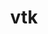 ---
title: "vtk"
layout: cache
categories: [package, develop]
meta: {"versions": ["8.2.1a", "9.3.1"], "compilers": ["gcc@=11.1.0", "gcc@=11.4.0", "msvc@=19.39.33523"], "oss": ["ubuntu20.04", "ubuntu22.04", "windows10.0.20348"], "platforms": ["linux", "windows"], "targets": ["x86_64", "x86_64_v3"], "stacks": ["data-vis-sdk", "e4s", "root", "windows-vis"], "num_specs": 55, "num_specs_by_stack": {"root": 55, "data-vis-sdk": 22, "e4s": 28, "windows-vis": 5}}
spec_details: [{"hash": "wk4n4nkled56advcn437ekxz3r6xfoqs", "compiler": "gcc@=11.1.0", "versions": ["8.2.1a"], "os": "ubuntu20.04", "platform": "linux", "target": "x86_64_v3", "variants": ["build_system=cmake", "build_type=Release", "~examples", "~ffmpeg", "generator=make", "~ipo", "+mpi", "+opengl2", "patches=34960ef,36b22cd,3b47ee0,541dc51,760fd6d,9535683,b0c3cea,b790d00", "+python", "~qt", "~xdmf"], "stacks": ["root", "data-vis-sdk"], "size": "-", "tarball": "https://binaries.spack.io/develop/build_cache/linux-ubuntu20.04-x86_64_v3/gcc-11.1.0/vtk-8.2.1a/linux-ubuntu20.04-x86_64_v3-gcc-11.1.0-vtk-8.2.1a-wk4n4nkled56advcn437ekxz3r6xfoqs.spack"}, {"hash": "ihfcb6dvo774jwztqi5q5t6rdps6iejn", "compiler": "gcc@=11.1.0", "versions": ["8.2.1a"], "os": "ubuntu20.04", "platform": "linux", "target": "x86_64_v3", "variants": ["build_system=cmake", "build_type=Release", "~examples", "~ffmpeg", "generator=make", "~ipo", "+mpi", "+opengl2", "patches=34960ef,36b22cd,3b47ee0,541dc51,760fd6d,9535683,a4c63c6,b0c3cea,b790d00", "+python", "~qt", "~xdmf"], "stacks": ["root", "data-vis-sdk"], "size": "-", "tarball": "https://binaries.spack.io/develop/build_cache/linux-ubuntu20.04-x86_64_v3/gcc-11.1.0/vtk-8.2.1a/linux-ubuntu20.04-x86_64_v3-gcc-11.1.0-vtk-8.2.1a-ihfcb6dvo774jwztqi5q5t6rdps6iejn.spack"}, {"hash": "a3i5whsksfgg5u25ovdn7s7rrxwvuwpz", "compiler": "gcc@=11.1.0", "versions": ["8.2.1a"], "os": "ubuntu20.04", "platform": "linux", "target": "x86_64_v3", "variants": ["build_system=cmake", "build_type=Release", "~examples", "~ffmpeg", "generator=make", "~ipo", "+mpi", "+opengl2", "patches=34960ef,36b22cd,3b47ee0,541dc51,760fd6d,9535683,b0c3cea,b790d00", "+python", "~qt", "~xdmf"], "stacks": ["root", "data-vis-sdk"], "size": "-", "tarball": "https://binaries.spack.io/develop/build_cache/linux-ubuntu20.04-x86_64_v3/gcc-11.1.0/vtk-8.2.1a/linux-ubuntu20.04-x86_64_v3-gcc-11.1.0-vtk-8.2.1a-a3i5whsksfgg5u25ovdn7s7rrxwvuwpz.spack"}, {"hash": "od3vkyflk7ppzqjwv7uxkvw7hjumfp6l", "compiler": "gcc@=11.1.0", "versions": ["8.2.1a"], "os": "ubuntu20.04", "platform": "linux", "target": "x86_64_v3", "variants": ["build_system=cmake", "build_type=Release", "~examples", "~ffmpeg", "generator=make", "~ipo", "+mpi", "+opengl2", "patches=34960ef,36b22cd,3b47ee0,541dc51,760fd6d,9535683,b0c3cea,b790d00", "+python", "~qt", "~xdmf"], "stacks": ["root", "data-vis-sdk"], "size": "-", "tarball": "https://binaries.spack.io/develop/build_cache/linux-ubuntu20.04-x86_64_v3/gcc-11.1.0/vtk-8.2.1a/linux-ubuntu20.04-x86_64_v3-gcc-11.1.0-vtk-8.2.1a-od3vkyflk7ppzqjwv7uxkvw7hjumfp6l.spack"}, {"hash": "2ovavn7ksvo5t3zhqbzna23lbg3ghmid", "compiler": "gcc@=11.1.0", "versions": ["8.2.1a"], "os": "ubuntu20.04", "platform": "linux", "target": "x86_64_v3", "variants": ["build_system=cmake", "build_type=Release", "~examples", "~ffmpeg", "generator=make", "~ipo", "+mpi", "+opengl2", "patches=34960ef,36b22cd,3b47ee0,541dc51,760fd6d,9535683,b0c3cea,b790d00", "+python", "~qt", "~xdmf"], "stacks": ["root", "data-vis-sdk"], "size": "-", "tarball": "https://binaries.spack.io/develop/build_cache/linux-ubuntu20.04-x86_64_v3/gcc-11.1.0/vtk-8.2.1a/linux-ubuntu20.04-x86_64_v3-gcc-11.1.0-vtk-8.2.1a-2ovavn7ksvo5t3zhqbzna23lbg3ghmid.spack"}, {"hash": "hj7kxolihnoaf3y2xy3y6bnyycj6rx3x", "compiler": "gcc@=11.1.0", "versions": ["8.2.1a"], "os": "ubuntu20.04", "platform": "linux", "target": "x86_64_v3", "variants": ["build_system=cmake", "build_type=Release", "~examples", "~ffmpeg", "generator=make", "~ipo", "+mpi", "+opengl2", "patches=34960ef,36b22cd,3b47ee0,541dc51,760fd6d,9535683,b0c3cea,b790d00", "+python", "~qt", "~xdmf"], "stacks": ["root", "data-vis-sdk"], "size": "-", "tarball": "https://binaries.spack.io/develop/build_cache/linux-ubuntu20.04-x86_64_v3/gcc-11.1.0/vtk-8.2.1a/linux-ubuntu20.04-x86_64_v3-gcc-11.1.0-vtk-8.2.1a-hj7kxolihnoaf3y2xy3y6bnyycj6rx3x.spack"}, {"hash": "ygubb5wbuojsu3y53ge47axghdihnxpw", "compiler": "gcc@=11.1.0", "versions": ["8.2.1a"], "os": "ubuntu20.04", "platform": "linux", "target": "x86_64_v3", "variants": ["build_system=cmake", "build_type=Release", "~examples", "~ffmpeg", "generator=make", "~ipo", "+mpi", "+opengl2", "patches=34960ef,36b22cd,3b47ee0,541dc51,760fd6d,9535683,a4c63c6,b0c3cea,b790d00", "+python", "~qt", "~xdmf"], "stacks": ["root", "data-vis-sdk"], "size": "-", "tarball": "https://binaries.spack.io/develop/build_cache/linux-ubuntu20.04-x86_64_v3/gcc-11.1.0/vtk-8.2.1a/linux-ubuntu20.04-x86_64_v3-gcc-11.1.0-vtk-8.2.1a-ygubb5wbuojsu3y53ge47axghdihnxpw.spack"}, {"hash": "2wkxxe2s7r6hdobdiex36zajwu5hdgnf", "compiler": "gcc@=11.1.0", "versions": ["8.2.1a"], "os": "ubuntu20.04", "platform": "linux", "target": "x86_64_v3", "variants": ["build_system=cmake", "build_type=Release", "~examples", "~ffmpeg", "generator=make", "~ipo", "+mpi", "+opengl2", "patches=34960ef,36b22cd,3b47ee0,541dc51,760fd6d,9535683,a4c63c6,b0c3cea,b790d00", "+python", "~qt", "~xdmf"], "stacks": ["root", "data-vis-sdk"], "size": "-", "tarball": "https://binaries.spack.io/develop/build_cache/linux-ubuntu20.04-x86_64_v3/gcc-11.1.0/vtk-8.2.1a/linux-ubuntu20.04-x86_64_v3-gcc-11.1.0-vtk-8.2.1a-2wkxxe2s7r6hdobdiex36zajwu5hdgnf.spack"}, {"hash": "5ofqfxhhgezbpelk5rnajbnbn3xaxfv5", "compiler": "gcc@=11.1.0", "versions": ["8.2.1a"], "os": "ubuntu20.04", "platform": "linux", "target": "x86_64_v3", "variants": ["build_system=cmake", "build_type=Release", "~examples", "~ffmpeg", "generator=make", "~ipo", "+mpi", "+opengl2", "patches=34960ef,36b22cd,3b47ee0,541dc51,760fd6d,9535683,a4c63c6,b0c3cea,b790d00", "+python", "~qt", "~xdmf"], "stacks": ["root", "data-vis-sdk"], "size": "-", "tarball": "https://binaries.spack.io/develop/build_cache/linux-ubuntu20.04-x86_64_v3/gcc-11.1.0/vtk-8.2.1a/linux-ubuntu20.04-x86_64_v3-gcc-11.1.0-vtk-8.2.1a-5ofqfxhhgezbpelk5rnajbnbn3xaxfv5.spack"}, {"hash": "3zrgimubh3kij5sqht2dz3pcayck4owi", "compiler": "gcc@=11.1.0", "versions": ["8.2.1a"], "os": "ubuntu20.04", "platform": "linux", "target": "x86_64_v3", "variants": ["build_system=cmake", "build_type=Release", "~examples", "~ffmpeg", "generator=make", "~ipo", "+mpi", "+opengl2", "patches=34960ef,36b22cd,3b47ee0,541dc51,760fd6d,9535683,b0c3cea,b790d00", "+python", "~qt", "~xdmf"], "stacks": ["root", "data-vis-sdk"], "size": "-", "tarball": "https://binaries.spack.io/develop/build_cache/linux-ubuntu20.04-x86_64_v3/gcc-11.1.0/vtk-8.2.1a/linux-ubuntu20.04-x86_64_v3-gcc-11.1.0-vtk-8.2.1a-3zrgimubh3kij5sqht2dz3pcayck4owi.spack"}, {"hash": "fsmgucdhlcikt46k2oorlvumqz6uddok", "compiler": "gcc@=11.1.0", "versions": ["8.2.1a"], "os": "ubuntu20.04", "platform": "linux", "target": "x86_64_v3", "variants": ["build_system=cmake", "build_type=Release", "~examples", "~ffmpeg", "generator=make", "~ipo", "+mpi", "+opengl2", "patches=34960ef,36b22cd,3b47ee0,541dc51,760fd6d,9535683,b0c3cea,b790d00", "+python", "~qt", "~xdmf"], "stacks": ["root", "data-vis-sdk"], "size": "-", "tarball": "https://binaries.spack.io/develop/build_cache/linux-ubuntu20.04-x86_64_v3/gcc-11.1.0/vtk-8.2.1a/linux-ubuntu20.04-x86_64_v3-gcc-11.1.0-vtk-8.2.1a-fsmgucdhlcikt46k2oorlvumqz6uddok.spack"}, {"hash": "vfotfqkluomw5pk2kcuuk67igyqwnpqs", "compiler": "gcc@=11.1.0", "versions": ["8.2.1a"], "os": "ubuntu20.04", "platform": "linux", "target": "x86_64_v3", "variants": ["build_system=cmake", "build_type=Release", "~examples", "~ffmpeg", "generator=make", "~ipo", "+mpi", "+opengl2", "patches=34960ef,36b22cd,3b47ee0,541dc51,760fd6d,9535683,a4c63c6,b0c3cea,b790d00", "+python", "~qt", "~xdmf"], "stacks": ["root", "data-vis-sdk"], "size": "-", "tarball": "https://binaries.spack.io/develop/build_cache/linux-ubuntu20.04-x86_64_v3/gcc-11.1.0/vtk-8.2.1a/linux-ubuntu20.04-x86_64_v3-gcc-11.1.0-vtk-8.2.1a-vfotfqkluomw5pk2kcuuk67igyqwnpqs.spack"}, {"hash": "bjz3tmtg4y5xgdpykr73wegvzlh4oe3p", "compiler": "gcc@=11.1.0", "versions": ["8.2.1a"], "os": "ubuntu20.04", "platform": "linux", "target": "x86_64_v3", "variants": ["build_system=cmake", "build_type=Release", "~examples", "~ffmpeg", "generator=make", "~ipo", "+mpi", "+opengl2", "patches=34960ef,36b22cd,3b47ee0,541dc51,760fd6d,9535683,a4c63c6,b0c3cea,b790d00", "+python", "~qt", "~xdmf"], "stacks": ["root", "data-vis-sdk"], "size": "-", "tarball": "https://binaries.spack.io/develop/build_cache/linux-ubuntu20.04-x86_64_v3/gcc-11.1.0/vtk-8.2.1a/linux-ubuntu20.04-x86_64_v3-gcc-11.1.0-vtk-8.2.1a-bjz3tmtg4y5xgdpykr73wegvzlh4oe3p.spack"}, {"hash": "624nyhbzndsuimsqczp62rvhjhi34pyz", "compiler": "gcc@=11.1.0", "versions": ["8.2.1a"], "os": "ubuntu20.04", "platform": "linux", "target": "x86_64_v3", "variants": ["build_system=cmake", "build_type=Release", "~examples", "~ffmpeg", "generator=make", "~ipo", "+mpi", "+opengl2", "patches=34960ef,36b22cd,3b47ee0,541dc51,760fd6d,9535683,a4c63c6,b0c3cea,b790d00", "+python", "~qt", "~xdmf"], "stacks": ["root", "data-vis-sdk"], "size": "-", "tarball": "https://binaries.spack.io/develop/build_cache/linux-ubuntu20.04-x86_64_v3/gcc-11.1.0/vtk-8.2.1a/linux-ubuntu20.04-x86_64_v3-gcc-11.1.0-vtk-8.2.1a-624nyhbzndsuimsqczp62rvhjhi34pyz.spack"}, {"hash": "sfggw6huki3ysoyphjwbszwottsdcw2p", "compiler": "gcc@=11.1.0", "versions": ["8.2.1a"], "os": "ubuntu20.04", "platform": "linux", "target": "x86_64_v3", "variants": ["build_system=cmake", "build_type=Release", "~examples", "~ffmpeg", "generator=make", "~ipo", "+mpi", "+opengl2", "patches=34960ef,36b22cd,3b47ee0,541dc51,760fd6d,9535683,b0c3cea,b790d00", "+python", "~qt", "~xdmf"], "stacks": ["root", "data-vis-sdk"], "size": "-", "tarball": "https://binaries.spack.io/develop/build_cache/linux-ubuntu20.04-x86_64_v3/gcc-11.1.0/vtk-8.2.1a/linux-ubuntu20.04-x86_64_v3-gcc-11.1.0-vtk-8.2.1a-sfggw6huki3ysoyphjwbszwottsdcw2p.spack"}, {"hash": "7ggkstuu7mxbaoibksuldwyrmgusx2mb", "compiler": "gcc@=11.1.0", "versions": ["8.2.1a"], "os": "ubuntu20.04", "platform": "linux", "target": "x86_64_v3", "variants": ["build_system=cmake", "build_type=Release", "~examples", "~ffmpeg", "generator=make", "~ipo", "+mpi", "+opengl2", "patches=34960ef,36b22cd,3b47ee0,541dc51,760fd6d,9535683,a4c63c6,b0c3cea,b790d00", "+python", "~qt", "~xdmf"], "stacks": ["root", "data-vis-sdk"], "size": "-", "tarball": "https://binaries.spack.io/develop/build_cache/linux-ubuntu20.04-x86_64_v3/gcc-11.1.0/vtk-8.2.1a/linux-ubuntu20.04-x86_64_v3-gcc-11.1.0-vtk-8.2.1a-7ggkstuu7mxbaoibksuldwyrmgusx2mb.spack"}, {"hash": "yt4yxqqu6uik2uelp6jqh37zht7kikey", "compiler": "gcc@=11.1.0", "versions": ["8.2.1a"], "os": "ubuntu20.04", "platform": "linux", "target": "x86_64_v3", "variants": ["build_system=cmake", "build_type=Release", "~examples", "~ffmpeg", "generator=make", "~ipo", "+mpi", "+opengl2", "patches=34960ef,36b22cd,3b47ee0,541dc51,760fd6d,9535683,a4c63c6,b0c3cea,b790d00", "+python", "~qt", "~xdmf"], "stacks": ["root", "data-vis-sdk"], "size": "-", "tarball": "https://binaries.spack.io/develop/build_cache/linux-ubuntu20.04-x86_64_v3/gcc-11.1.0/vtk-8.2.1a/linux-ubuntu20.04-x86_64_v3-gcc-11.1.0-vtk-8.2.1a-yt4yxqqu6uik2uelp6jqh37zht7kikey.spack"}, {"hash": "2zxckr3oznlnhbnrszmo4cwf24atrv4s", "compiler": "gcc@=11.1.0", "versions": ["8.2.1a"], "os": "ubuntu20.04", "platform": "linux", "target": "x86_64_v3", "variants": ["build_system=cmake", "build_type=Release", "~examples", "~ffmpeg", "generator=make", "~ipo", "+mpi", "+opengl2", "patches=34960ef,36b22cd,3b47ee0,541dc51,760fd6d,9535683,b0c3cea,b790d00", "+python", "~qt", "~xdmf"], "stacks": ["root", "data-vis-sdk"], "size": "-", "tarball": "https://binaries.spack.io/develop/build_cache/linux-ubuntu20.04-x86_64_v3/gcc-11.1.0/vtk-8.2.1a/linux-ubuntu20.04-x86_64_v3-gcc-11.1.0-vtk-8.2.1a-2zxckr3oznlnhbnrszmo4cwf24atrv4s.spack"}, {"hash": "l7yynjcs5rhel5vdkjmtkextwww5bznd", "compiler": "gcc@=11.1.0", "versions": ["8.2.1a"], "os": "ubuntu20.04", "platform": "linux", "target": "x86_64_v3", "variants": ["build_system=cmake", "build_type=Release", "~examples", "~ffmpeg", "generator=make", "~ipo", "+mpi", "+opengl2", "patches=34960ef,36b22cd,3b47ee0,541dc51,760fd6d,9535683,b0c3cea,b790d00", "+python", "~qt", "~xdmf"], "stacks": ["root", "data-vis-sdk"], "size": "-", "tarball": "https://binaries.spack.io/develop/build_cache/linux-ubuntu20.04-x86_64_v3/gcc-11.1.0/vtk-8.2.1a/linux-ubuntu20.04-x86_64_v3-gcc-11.1.0-vtk-8.2.1a-l7yynjcs5rhel5vdkjmtkextwww5bznd.spack"}, {"hash": "674pxoazrm4tw4r4stby2uoiph7ujdtp", "compiler": "gcc@=11.1.0", "versions": ["8.2.1a"], "os": "ubuntu20.04", "platform": "linux", "target": "x86_64_v3", "variants": ["build_system=cmake", "build_type=Release", "~examples", "~ffmpeg", "generator=make", "~ipo", "+mpi", "+opengl2", "patches=34960ef,36b22cd,3b47ee0,541dc51,760fd6d,9535683,b0c3cea,b790d00", "+python", "~qt", "~xdmf"], "stacks": ["root", "data-vis-sdk"], "size": "-", "tarball": "https://binaries.spack.io/develop/build_cache/linux-ubuntu20.04-x86_64_v3/gcc-11.1.0/vtk-8.2.1a/linux-ubuntu20.04-x86_64_v3-gcc-11.1.0-vtk-8.2.1a-674pxoazrm4tw4r4stby2uoiph7ujdtp.spack"}, {"hash": "3dxdlozc6yyfsyhoevqzj4npjmpwhcex", "compiler": "gcc@=11.1.0", "versions": ["8.2.1a"], "os": "ubuntu20.04", "platform": "linux", "target": "x86_64_v3", "variants": ["build_system=cmake", "build_type=Release", "~examples", "~ffmpeg", "generator=make", "~ipo", "+mpi", "+opengl2", "patches=34960ef,36b22cd,3b47ee0,541dc51,760fd6d,9535683,a4c63c6,b0c3cea,b790d00", "+python", "~qt", "~xdmf"], "stacks": ["root", "data-vis-sdk"], "size": "-", "tarball": "https://binaries.spack.io/develop/build_cache/linux-ubuntu20.04-x86_64_v3/gcc-11.1.0/vtk-8.2.1a/linux-ubuntu20.04-x86_64_v3-gcc-11.1.0-vtk-8.2.1a-3dxdlozc6yyfsyhoevqzj4npjmpwhcex.spack"}, {"hash": "gs7a2dxe5am6ik4qjj2eh7luccbb77kk", "compiler": "gcc@=11.1.0", "versions": ["8.2.1a"], "os": "ubuntu20.04", "platform": "linux", "target": "x86_64_v3", "variants": ["build_system=cmake", "build_type=Release", "~examples", "~ffmpeg", "generator=make", "~ipo", "+mpi", "+opengl2", "patches=34960ef,36b22cd,3b47ee0,541dc51,760fd6d,9535683,a4c63c6,b0c3cea,b790d00", "+python", "~qt", "~xdmf"], "stacks": ["root", "data-vis-sdk"], "size": "-", "tarball": "https://binaries.spack.io/develop/build_cache/linux-ubuntu20.04-x86_64_v3/gcc-11.1.0/vtk-8.2.1a/linux-ubuntu20.04-x86_64_v3-gcc-11.1.0-vtk-8.2.1a-gs7a2dxe5am6ik4qjj2eh7luccbb77kk.spack"}, {"hash": "kkovc7b6qzbfyekpcqx4yabygkdqvp7d", "compiler": "gcc@=11.4.0", "versions": ["8.2.1a"], "os": "ubuntu22.04", "platform": "linux", "target": "x86_64_v3", "variants": ["build_system=cmake", "build_type=Release", "~examples", "~ffmpeg", "generator=make", "~ipo", "+mpi", "+opengl2", "patches=34960ef,36b22cd,3b47ee0,541dc51,760fd6d,9535683,b0c3cea,b790d00", "+python", "~qt", "~xdmf"], "stacks": ["root", "e4s"], "size": "-", "tarball": "https://binaries.spack.io/develop/build_cache/linux-ubuntu22.04-x86_64_v3/gcc-11.4.0/vtk-8.2.1a/linux-ubuntu22.04-x86_64_v3-gcc-11.4.0-vtk-8.2.1a-kkovc7b6qzbfyekpcqx4yabygkdqvp7d.spack"}, {"hash": "lpuzh2exb6fiyw2hgvkhgv2ggt7c7mtz", "compiler": "gcc@=11.4.0", "versions": ["8.2.1a"], "os": "ubuntu22.04", "platform": "linux", "target": "x86_64_v3", "variants": ["build_system=cmake", "build_type=Release", "~examples", "~ffmpeg", "generator=make", "~ipo", "+mpi", "+opengl2", "patches=34960ef,36b22cd,3b47ee0,541dc51,760fd6d,9535683,b0c3cea,b790d00", "+python", "~qt", "~xdmf"], "stacks": ["root", "e4s"], "size": "-", "tarball": "https://binaries.spack.io/develop/build_cache/linux-ubuntu22.04-x86_64_v3/gcc-11.4.0/vtk-8.2.1a/linux-ubuntu22.04-x86_64_v3-gcc-11.4.0-vtk-8.2.1a-lpuzh2exb6fiyw2hgvkhgv2ggt7c7mtz.spack"}, {"hash": "wh2pyoj5ryj74372ffrfjhmxqyyhwruc", "compiler": "gcc@=11.4.0", "versions": ["8.2.1a"], "os": "ubuntu22.04", "platform": "linux", "target": "x86_64_v3", "variants": ["build_system=cmake", "build_type=Release", "~examples", "~ffmpeg", "generator=make", "~ipo", "+mpi", "+opengl2", "patches=34960ef,36b22cd,3b47ee0,541dc51,760fd6d,9535683,b0c3cea,b790d00", "+python", "~qt", "~xdmf"], "stacks": ["root", "e4s"], "size": "-", "tarball": "https://binaries.spack.io/develop/build_cache/linux-ubuntu22.04-x86_64_v3/gcc-11.4.0/vtk-8.2.1a/linux-ubuntu22.04-x86_64_v3-gcc-11.4.0-vtk-8.2.1a-wh2pyoj5ryj74372ffrfjhmxqyyhwruc.spack"}, {"hash": "jugupljbyajjzt5cx6cyqga24ocsefjj", "compiler": "gcc@=11.4.0", "versions": ["8.2.1a"], "os": "ubuntu22.04", "platform": "linux", "target": "x86_64_v3", "variants": ["build_system=cmake", "build_type=Release", "~examples", "~ffmpeg", "generator=make", "~ipo", "+mpi", "+opengl2", "patches=34960ef,36b22cd,3b47ee0,541dc51,760fd6d,9535683,b0c3cea,b790d00", "+python", "~qt", "~xdmf"], "stacks": ["root", "e4s"], "size": "-", "tarball": "https://binaries.spack.io/develop/build_cache/linux-ubuntu22.04-x86_64_v3/gcc-11.4.0/vtk-8.2.1a/linux-ubuntu22.04-x86_64_v3-gcc-11.4.0-vtk-8.2.1a-jugupljbyajjzt5cx6cyqga24ocsefjj.spack"}, {"hash": "e6zdpnwu4gakwfsicqeqkbqzpztmeqrz", "compiler": "gcc@=11.4.0", "versions": ["8.2.1a"], "os": "ubuntu22.04", "platform": "linux", "target": "x86_64_v3", "variants": ["build_system=cmake", "build_type=Release", "~examples", "~ffmpeg", "generator=make", "~ipo", "+mpi", "+opengl2", "patches=34960ef,36b22cd,3b47ee0,541dc51,760fd6d,9535683,b0c3cea,b790d00", "+python", "~qt", "~xdmf"], "stacks": ["root", "e4s"], "size": "-", "tarball": "https://binaries.spack.io/develop/build_cache/linux-ubuntu22.04-x86_64_v3/gcc-11.4.0/vtk-8.2.1a/linux-ubuntu22.04-x86_64_v3-gcc-11.4.0-vtk-8.2.1a-e6zdpnwu4gakwfsicqeqkbqzpztmeqrz.spack"}, {"hash": "nkoa37kljtqfg3whvo35fieimjzwnqoy", "compiler": "gcc@=11.4.0", "versions": ["8.2.1a"], "os": "ubuntu22.04", "platform": "linux", "target": "x86_64_v3", "variants": ["build_system=cmake", "build_type=Release", "~examples", "~ffmpeg", "generator=make", "~ipo", "+mpi", "+opengl2", "patches=34960ef,36b22cd,3b47ee0,541dc51,760fd6d,9535683,b0c3cea,b790d00", "+python", "~qt", "~xdmf"], "stacks": ["root", "e4s"], "size": "-", "tarball": "https://binaries.spack.io/develop/build_cache/linux-ubuntu22.04-x86_64_v3/gcc-11.4.0/vtk-8.2.1a/linux-ubuntu22.04-x86_64_v3-gcc-11.4.0-vtk-8.2.1a-nkoa37kljtqfg3whvo35fieimjzwnqoy.spack"}, {"hash": "nomb26w3d2acpqoucki7czaayg2ygab4", "compiler": "gcc@=11.4.0", "versions": ["8.2.1a"], "os": "ubuntu22.04", "platform": "linux", "target": "x86_64_v3", "variants": ["build_system=cmake", "build_type=Release", "~examples", "~ffmpeg", "generator=make", "~ipo", "+mpi", "+opengl2", "patches=34960ef,36b22cd,3b47ee0,541dc51,760fd6d,9535683,b0c3cea,b790d00", "+python", "~qt", "~xdmf"], "stacks": ["root", "e4s"], "size": "-", "tarball": "https://binaries.spack.io/develop/build_cache/linux-ubuntu22.04-x86_64_v3/gcc-11.4.0/vtk-8.2.1a/linux-ubuntu22.04-x86_64_v3-gcc-11.4.0-vtk-8.2.1a-nomb26w3d2acpqoucki7czaayg2ygab4.spack"}, {"hash": "vuc66liwlvudpnrjxfybmsyxm2lkp6zw", "compiler": "gcc@=11.4.0", "versions": ["8.2.1a"], "os": "ubuntu22.04", "platform": "linux", "target": "x86_64_v3", "variants": ["build_system=cmake", "build_type=Release", "~examples", "~ffmpeg", "generator=make", "~ipo", "+mpi", "+opengl2", "patches=34960ef,36b22cd,3b47ee0,541dc51,760fd6d,9535683,b0c3cea,b790d00", "+python", "~qt", "~xdmf"], "stacks": ["root", "e4s"], "size": "-", "tarball": "https://binaries.spack.io/develop/build_cache/linux-ubuntu22.04-x86_64_v3/gcc-11.4.0/vtk-8.2.1a/linux-ubuntu22.04-x86_64_v3-gcc-11.4.0-vtk-8.2.1a-vuc66liwlvudpnrjxfybmsyxm2lkp6zw.spack"}, {"hash": "ukmk7dzb3smm77fekwqli7yc5jgaxz5x", "compiler": "gcc@=11.4.0", "versions": ["8.2.1a"], "os": "ubuntu22.04", "platform": "linux", "target": "x86_64_v3", "variants": ["build_system=cmake", "build_type=Release", "~examples", "~ffmpeg", "generator=make", "~ipo", "+mpi", "+opengl2", "patches=34960ef,36b22cd,3b47ee0,541dc51,760fd6d,9535683,b0c3cea,b790d00", "+python", "~qt", "~xdmf"], "stacks": ["root", "e4s"], "size": "-", "tarball": "https://binaries.spack.io/develop/build_cache/linux-ubuntu22.04-x86_64_v3/gcc-11.4.0/vtk-8.2.1a/linux-ubuntu22.04-x86_64_v3-gcc-11.4.0-vtk-8.2.1a-ukmk7dzb3smm77fekwqli7yc5jgaxz5x.spack"}, {"hash": "guoowhb5gek2exgoq54z5dxvscpdyhgb", "compiler": "gcc@=11.4.0", "versions": ["8.2.1a"], "os": "ubuntu22.04", "platform": "linux", "target": "x86_64_v3", "variants": ["build_system=cmake", "build_type=Release", "~examples", "~ffmpeg", "generator=make", "~ipo", "+mpi", "+opengl2", "patches=34960ef,36b22cd,3b47ee0,541dc51,760fd6d,9535683,b0c3cea,b790d00", "+python", "~qt", "~xdmf"], "stacks": ["root", "e4s"], "size": "-", "tarball": "https://binaries.spack.io/develop/build_cache/linux-ubuntu22.04-x86_64_v3/gcc-11.4.0/vtk-8.2.1a/linux-ubuntu22.04-x86_64_v3-gcc-11.4.0-vtk-8.2.1a-guoowhb5gek2exgoq54z5dxvscpdyhgb.spack"}, {"hash": "e2y26z3ig2asyv7mls3334ykceakujjd", "compiler": "gcc@=11.4.0", "versions": ["8.2.1a"], "os": "ubuntu22.04", "platform": "linux", "target": "x86_64_v3", "variants": ["build_system=cmake", "build_type=Release", "~examples", "~ffmpeg", "generator=make", "~ipo", "+mpi", "+opengl2", "patches=34960ef,36b22cd,3b47ee0,541dc51,760fd6d,9535683,b0c3cea,b790d00", "+python", "~qt", "~xdmf"], "stacks": ["root", "e4s"], "size": "-", "tarball": "https://binaries.spack.io/develop/build_cache/linux-ubuntu22.04-x86_64_v3/gcc-11.4.0/vtk-8.2.1a/linux-ubuntu22.04-x86_64_v3-gcc-11.4.0-vtk-8.2.1a-e2y26z3ig2asyv7mls3334ykceakujjd.spack"}, {"hash": "zjzzkpucbzwgpg7qmx27fs3sbhkrzlhc", "compiler": "gcc@=11.4.0", "versions": ["8.2.1a"], "os": "ubuntu22.04", "platform": "linux", "target": "x86_64_v3", "variants": ["build_system=cmake", "build_type=Release", "~examples", "~ffmpeg", "generator=make", "~ipo", "+mpi", "+opengl2", "patches=34960ef,36b22cd,3b47ee0,541dc51,760fd6d,9535683,b0c3cea,b790d00", "+python", "~qt", "~xdmf"], "stacks": ["root", "e4s"], "size": "-", "tarball": "https://binaries.spack.io/develop/build_cache/linux-ubuntu22.04-x86_64_v3/gcc-11.4.0/vtk-8.2.1a/linux-ubuntu22.04-x86_64_v3-gcc-11.4.0-vtk-8.2.1a-zjzzkpucbzwgpg7qmx27fs3sbhkrzlhc.spack"}, {"hash": "sctpwhox3whrwyay76ss6tjgxh7qzvpc", "compiler": "gcc@=11.4.0", "versions": ["8.2.1a"], "os": "ubuntu22.04", "platform": "linux", "target": "x86_64_v3", "variants": ["build_system=cmake", "build_type=Release", "~examples", "~ffmpeg", "generator=make", "~ipo", "+mpi", "+opengl2", "patches=34960ef,36b22cd,3b47ee0,541dc51,760fd6d,9535683,b0c3cea,b790d00", "+python", "~qt", "~xdmf"], "stacks": ["root", "e4s"], "size": "-", "tarball": "https://binaries.spack.io/develop/build_cache/linux-ubuntu22.04-x86_64_v3/gcc-11.4.0/vtk-8.2.1a/linux-ubuntu22.04-x86_64_v3-gcc-11.4.0-vtk-8.2.1a-sctpwhox3whrwyay76ss6tjgxh7qzvpc.spack"}, {"hash": "c5zo6vegrphckrpqzqjxpjegnjcvptt3", "compiler": "gcc@=11.4.0", "versions": ["8.2.1a"], "os": "ubuntu22.04", "platform": "linux", "target": "x86_64_v3", "variants": ["build_system=cmake", "build_type=Release", "~examples", "~ffmpeg", "generator=make", "~ipo", "+mpi", "+opengl2", "patches=34960ef,36b22cd,3b47ee0,541dc51,760fd6d,9535683,b0c3cea,b790d00", "+python", "~qt", "~xdmf"], "stacks": ["root", "e4s"], "size": "-", "tarball": "https://binaries.spack.io/develop/build_cache/linux-ubuntu22.04-x86_64_v3/gcc-11.4.0/vtk-8.2.1a/linux-ubuntu22.04-x86_64_v3-gcc-11.4.0-vtk-8.2.1a-c5zo6vegrphckrpqzqjxpjegnjcvptt3.spack"}, {"hash": "l26onjspa3q6f3zkodzljhw2q3d536wz", "compiler": "gcc@=11.4.0", "versions": ["8.2.1a"], "os": "ubuntu22.04", "platform": "linux", "target": "x86_64_v3", "variants": ["build_system=cmake", "build_type=Release", "~examples", "~ffmpeg", "generator=make", "~ipo", "+mpi", "+opengl2", "patches=34960ef,36b22cd,3b47ee0,541dc51,760fd6d,9535683,a4c63c6,b0c3cea,b790d00", "+python", "~qt", "~xdmf"], "stacks": ["root", "e4s"], "size": "-", "tarball": "https://binaries.spack.io/develop/build_cache/linux-ubuntu22.04-x86_64_v3/gcc-11.4.0/vtk-8.2.1a/linux-ubuntu22.04-x86_64_v3-gcc-11.4.0-vtk-8.2.1a-l26onjspa3q6f3zkodzljhw2q3d536wz.spack"}, {"hash": "x2yfvxasfl3dtv5dr5pjnvud7snzzmos", "compiler": "gcc@=11.4.0", "versions": ["8.2.1a"], "os": "ubuntu22.04", "platform": "linux", "target": "x86_64_v3", "variants": ["build_system=cmake", "build_type=Release", "~examples", "~ffmpeg", "generator=make", "~ipo", "+mpi", "+opengl2", "patches=34960ef,36b22cd,3b47ee0,541dc51,760fd6d,9535683,a4c63c6,b0c3cea,b790d00", "+python", "~qt", "~xdmf"], "stacks": ["root", "e4s"], "size": "-", "tarball": "https://binaries.spack.io/develop/build_cache/linux-ubuntu22.04-x86_64_v3/gcc-11.4.0/vtk-8.2.1a/linux-ubuntu22.04-x86_64_v3-gcc-11.4.0-vtk-8.2.1a-x2yfvxasfl3dtv5dr5pjnvud7snzzmos.spack"}, {"hash": "dpp6ymu4xebihlbn5keqqgcdmdlrtwtf", "compiler": "gcc@=11.4.0", "versions": ["8.2.1a"], "os": "ubuntu22.04", "platform": "linux", "target": "x86_64_v3", "variants": ["build_system=cmake", "build_type=Release", "~examples", "~ffmpeg", "generator=make", "~ipo", "+mpi", "+opengl2", "patches=34960ef,36b22cd,3b47ee0,541dc51,760fd6d,9535683,a4c63c6,b0c3cea,b790d00", "+python", "~qt", "~xdmf"], "stacks": ["root", "e4s"], "size": "-", "tarball": "https://binaries.spack.io/develop/build_cache/linux-ubuntu22.04-x86_64_v3/gcc-11.4.0/vtk-8.2.1a/linux-ubuntu22.04-x86_64_v3-gcc-11.4.0-vtk-8.2.1a-dpp6ymu4xebihlbn5keqqgcdmdlrtwtf.spack"}, {"hash": "7kwy4uk7ymt3rarmap7mt6lqthvskula", "compiler": "gcc@=11.4.0", "versions": ["8.2.1a"], "os": "ubuntu22.04", "platform": "linux", "target": "x86_64_v3", "variants": ["build_system=cmake", "build_type=Release", "~examples", "~ffmpeg", "generator=make", "~ipo", "+mpi", "+opengl2", "patches=34960ef,36b22cd,3b47ee0,541dc51,760fd6d,9535683,a4c63c6,b0c3cea,b790d00", "+python", "~qt", "~xdmf"], "stacks": ["root", "e4s"], "size": "-", "tarball": "https://binaries.spack.io/develop/build_cache/linux-ubuntu22.04-x86_64_v3/gcc-11.4.0/vtk-8.2.1a/linux-ubuntu22.04-x86_64_v3-gcc-11.4.0-vtk-8.2.1a-7kwy4uk7ymt3rarmap7mt6lqthvskula.spack"}, {"hash": "ew6bmrqj2z2wcwibsphefiqvt4apzupa", "compiler": "gcc@=11.4.0", "versions": ["8.2.1a"], "os": "ubuntu22.04", "platform": "linux", "target": "x86_64_v3", "variants": ["build_system=cmake", "build_type=Release", "~examples", "~ffmpeg", "generator=make", "~ipo", "+mpi", "+opengl2", "patches=34960ef,36b22cd,3b47ee0,541dc51,760fd6d,9535683,a4c63c6,b0c3cea,b790d00", "+python", "~qt", "~xdmf"], "stacks": ["root", "e4s"], "size": "-", "tarball": "https://binaries.spack.io/develop/build_cache/linux-ubuntu22.04-x86_64_v3/gcc-11.4.0/vtk-8.2.1a/linux-ubuntu22.04-x86_64_v3-gcc-11.4.0-vtk-8.2.1a-ew6bmrqj2z2wcwibsphefiqvt4apzupa.spack"}, {"hash": "esiqelxnk6fpblickjhwiogvjhpc3rms", "compiler": "gcc@=11.4.0", "versions": ["8.2.1a"], "os": "ubuntu22.04", "platform": "linux", "target": "x86_64_v3", "variants": ["build_system=cmake", "build_type=Release", "~examples", "~ffmpeg", "generator=make", "~ipo", "+mpi", "+opengl2", "patches=34960ef,36b22cd,3b47ee0,541dc51,760fd6d,9535683,a4c63c6,b0c3cea,b790d00", "+python", "~qt", "~xdmf"], "stacks": ["root", "e4s"], "size": "-", "tarball": "https://binaries.spack.io/develop/build_cache/linux-ubuntu22.04-x86_64_v3/gcc-11.4.0/vtk-8.2.1a/linux-ubuntu22.04-x86_64_v3-gcc-11.4.0-vtk-8.2.1a-esiqelxnk6fpblickjhwiogvjhpc3rms.spack"}, {"hash": "smqhcmuki3webxg2ulnfk2mduhtynxda", "compiler": "gcc@=11.4.0", "versions": ["8.2.1a"], "os": "ubuntu22.04", "platform": "linux", "target": "x86_64_v3", "variants": ["build_system=cmake", "build_type=Release", "~examples", "~ffmpeg", "generator=make", "~ipo", "+mpi", "+opengl2", "patches=34960ef,36b22cd,3b47ee0,541dc51,760fd6d,9535683,a4c63c6,b0c3cea,b790d00", "+python", "~qt", "~xdmf"], "stacks": ["root", "e4s"], "size": "-", "tarball": "https://binaries.spack.io/develop/build_cache/linux-ubuntu22.04-x86_64_v3/gcc-11.4.0/vtk-8.2.1a/linux-ubuntu22.04-x86_64_v3-gcc-11.4.0-vtk-8.2.1a-smqhcmuki3webxg2ulnfk2mduhtynxda.spack"}, {"hash": "wjflerp2fel64redy423oq7uj5qzczvt", "compiler": "gcc@=11.4.0", "versions": ["8.2.1a"], "os": "ubuntu22.04", "platform": "linux", "target": "x86_64_v3", "variants": ["build_system=cmake", "build_type=Release", "~examples", "~ffmpeg", "generator=make", "~ipo", "+mpi", "+opengl2", "patches=34960ef,36b22cd,3b47ee0,541dc51,760fd6d,9535683,a4c63c6,b0c3cea,b790d00", "+python", "~qt", "~xdmf"], "stacks": ["root", "e4s"], "size": "-", "tarball": "https://binaries.spack.io/develop/build_cache/linux-ubuntu22.04-x86_64_v3/gcc-11.4.0/vtk-8.2.1a/linux-ubuntu22.04-x86_64_v3-gcc-11.4.0-vtk-8.2.1a-wjflerp2fel64redy423oq7uj5qzczvt.spack"}, {"hash": "7o5s56cfk7qgljg4rislpzs57go6iuk2", "compiler": "gcc@=11.4.0", "versions": ["8.2.1a"], "os": "ubuntu22.04", "platform": "linux", "target": "x86_64_v3", "variants": ["build_system=cmake", "build_type=Release", "~examples", "~ffmpeg", "generator=make", "~ipo", "+mpi", "+opengl2", "patches=34960ef,36b22cd,3b47ee0,541dc51,760fd6d,9535683,a4c63c6,b0c3cea,b790d00", "+python", "~qt", "~xdmf"], "stacks": ["root", "e4s"], "size": "-", "tarball": "https://binaries.spack.io/develop/build_cache/linux-ubuntu22.04-x86_64_v3/gcc-11.4.0/vtk-8.2.1a/linux-ubuntu22.04-x86_64_v3-gcc-11.4.0-vtk-8.2.1a-7o5s56cfk7qgljg4rislpzs57go6iuk2.spack"}, {"hash": "pyvq6dhc4y4pvd5bwjld6dnxfwi3oext", "compiler": "gcc@=11.4.0", "versions": ["8.2.1a"], "os": "ubuntu22.04", "platform": "linux", "target": "x86_64_v3", "variants": ["build_system=cmake", "build_type=Release", "~examples", "~ffmpeg", "generator=make", "~ipo", "+mpi", "+opengl2", "patches=34960ef,36b22cd,3b47ee0,541dc51,760fd6d,9535683,a4c63c6,b0c3cea,b790d00", "+python", "~qt", "~xdmf"], "stacks": ["root", "e4s"], "size": "-", "tarball": "https://binaries.spack.io/develop/build_cache/linux-ubuntu22.04-x86_64_v3/gcc-11.4.0/vtk-8.2.1a/linux-ubuntu22.04-x86_64_v3-gcc-11.4.0-vtk-8.2.1a-pyvq6dhc4y4pvd5bwjld6dnxfwi3oext.spack"}, {"hash": "fzeyk6zdrz33c5xso3r2mqww3jou3nby", "compiler": "gcc@=11.4.0", "versions": ["8.2.1a"], "os": "ubuntu22.04", "platform": "linux", "target": "x86_64_v3", "variants": ["build_system=cmake", "build_type=Release", "~examples", "~ffmpeg", "generator=make", "~ipo", "+mpi", "+opengl2", "patches=34960ef,36b22cd,3b47ee0,541dc51,760fd6d,9535683,a4c63c6,b0c3cea,b790d00", "+python", "~qt", "~xdmf"], "stacks": ["root", "e4s"], "size": "-", "tarball": "https://binaries.spack.io/develop/build_cache/linux-ubuntu22.04-x86_64_v3/gcc-11.4.0/vtk-8.2.1a/linux-ubuntu22.04-x86_64_v3-gcc-11.4.0-vtk-8.2.1a-fzeyk6zdrz33c5xso3r2mqww3jou3nby.spack"}, {"hash": "uycc4we4dczorwe6c2jqlb2pie74mqcu", "compiler": "gcc@=11.4.0", "versions": ["8.2.1a"], "os": "ubuntu22.04", "platform": "linux", "target": "x86_64_v3", "variants": ["build_system=cmake", "build_type=Release", "~examples", "~ffmpeg", "generator=make", "~ipo", "+mpi", "+opengl2", "patches=34960ef,36b22cd,3b47ee0,541dc51,760fd6d,9535683,a4c63c6,b0c3cea,b790d00", "+python", "~qt", "~xdmf"], "stacks": ["root", "e4s"], "size": "-", "tarball": "https://binaries.spack.io/develop/build_cache/linux-ubuntu22.04-x86_64_v3/gcc-11.4.0/vtk-8.2.1a/linux-ubuntu22.04-x86_64_v3-gcc-11.4.0-vtk-8.2.1a-uycc4we4dczorwe6c2jqlb2pie74mqcu.spack"}, {"hash": "4nwocjq6r4ai3qzdprclqfrapiessusx", "compiler": "gcc@=11.4.0", "versions": ["8.2.1a"], "os": "ubuntu22.04", "platform": "linux", "target": "x86_64_v3", "variants": ["build_system=cmake", "build_type=Release", "~examples", "~ffmpeg", "generator=make", "~ipo", "+mpi", "+opengl2", "patches=34960ef,36b22cd,3b47ee0,541dc51,760fd6d,9535683,a4c63c6,b0c3cea,b790d00", "+python", "~qt", "~xdmf"], "stacks": ["root", "e4s"], "size": "-", "tarball": "https://binaries.spack.io/develop/build_cache/linux-ubuntu22.04-x86_64_v3/gcc-11.4.0/vtk-8.2.1a/linux-ubuntu22.04-x86_64_v3-gcc-11.4.0-vtk-8.2.1a-4nwocjq6r4ai3qzdprclqfrapiessusx.spack"}, {"hash": "oeysietd5ii7uxmuaycriucqxgiddzlu", "compiler": "gcc@=11.4.0", "versions": ["8.2.1a"], "os": "ubuntu22.04", "platform": "linux", "target": "x86_64_v3", "variants": ["build_system=cmake", "build_type=Release", "~examples", "~ffmpeg", "generator=make", "~ipo", "+mpi", "+opengl2", "patches=34960ef,36b22cd,3b47ee0,541dc51,760fd6d,9535683,a4c63c6,b0c3cea,b790d00", "+python", "~qt", "~xdmf"], "stacks": ["root", "e4s"], "size": "-", "tarball": "https://binaries.spack.io/develop/build_cache/linux-ubuntu22.04-x86_64_v3/gcc-11.4.0/vtk-8.2.1a/linux-ubuntu22.04-x86_64_v3-gcc-11.4.0-vtk-8.2.1a-oeysietd5ii7uxmuaycriucqxgiddzlu.spack"}, {"hash": "a44dcsoyj6uxpixm7aoleasi7qzf7jd4", "compiler": "msvc@=19.39.33523", "versions": ["9.3.1"], "os": "windows10.0.20348", "platform": "windows", "target": "x86_64", "variants": ["build_system=cmake", "build_type=Release", "~examples", "~ffmpeg", "generator=ninja", "~ipo", "~mpi", "+opengl2", "patches=0f1bf1d,4604d44,8f124b6", "~python", "~qt", "~xdmf"], "stacks": ["root", "windows-vis"], "size": "-", "tarball": "https://binaries.spack.io/develop/build_cache/windows-windows10.0.20348-x86_64/msvc-19.39.33523/vtk-9.3.1/windows-windows10.0.20348-x86_64-msvc-19.39.33523-vtk-9.3.1-a44dcsoyj6uxpixm7aoleasi7qzf7jd4.spack"}, {"hash": "c2vrqwo6jw4kbbq2x7pffgjkmoe6ylfc", "compiler": "msvc@=19.39.33523", "versions": ["9.3.1"], "os": "windows10.0.20348", "platform": "windows", "target": "x86_64", "variants": ["build_system=cmake", "build_type=Release", "~examples", "~ffmpeg", "generator=ninja", "~ipo", "~mpi", "+opengl2", "patches=0f1bf1d,4604d44,8f124b6", "~python", "~qt", "~xdmf"], "stacks": ["root", "windows-vis"], "size": "-", "tarball": "https://binaries.spack.io/develop/build_cache/windows-windows10.0.20348-x86_64/msvc-19.39.33523/vtk-9.3.1/windows-windows10.0.20348-x86_64-msvc-19.39.33523-vtk-9.3.1-c2vrqwo6jw4kbbq2x7pffgjkmoe6ylfc.spack"}, {"hash": "igh6wjjcpyg6j6p6yqdp6kzdh6p5t7xw", "compiler": "msvc@=19.39.33523", "versions": ["9.3.1"], "os": "windows10.0.20348", "platform": "windows", "target": "x86_64", "variants": ["build_system=cmake", "build_type=Release", "~examples", "~ffmpeg", "generator=ninja", "~ipo", "~mpi", "+opengl2", "patches=0f1bf1d,4604d44,8f124b6", "~python", "~qt", "~xdmf"], "stacks": ["root", "windows-vis"], "size": "-", "tarball": "https://binaries.spack.io/develop/build_cache/windows-windows10.0.20348-x86_64/msvc-19.39.33523/vtk-9.3.1/windows-windows10.0.20348-x86_64-msvc-19.39.33523-vtk-9.3.1-igh6wjjcpyg6j6p6yqdp6kzdh6p5t7xw.spack"}, {"hash": "io7tooo72ixnx5u7n7x4y53jmqkhuw6t", "compiler": "msvc@=19.39.33523", "versions": ["9.3.1"], "os": "windows10.0.20348", "platform": "windows", "target": "x86_64", "variants": ["build_system=cmake", "build_type=Release", "~examples", "~ffmpeg", "generator=ninja", "~ipo", "~mpi", "+opengl2", "patches=0f1bf1d,4604d44,8f124b6", "~python", "~qt", "~xdmf"], "stacks": ["root", "windows-vis"], "size": "-", "tarball": "https://binaries.spack.io/develop/build_cache/windows-windows10.0.20348-x86_64/msvc-19.39.33523/vtk-9.3.1/windows-windows10.0.20348-x86_64-msvc-19.39.33523-vtk-9.3.1-io7tooo72ixnx5u7n7x4y53jmqkhuw6t.spack"}, {"hash": "purfbzzwhqgjgvjvcwlsa6bstyhswilc", "compiler": "msvc@=19.39.33523", "versions": ["9.3.1"], "os": "windows10.0.20348", "platform": "windows", "target": "x86_64", "variants": ["build_system=cmake", "build_type=Release", "~examples", "~ffmpeg", "generator=ninja", "~ipo", "~mpi", "+opengl2", "patches=0f1bf1d,4604d44,8f124b6", "~python", "~qt", "~xdmf"], "stacks": ["root", "windows-vis"], "size": "-", "tarball": "https://binaries.spack.io/develop/build_cache/windows-windows10.0.20348-x86_64/msvc-19.39.33523/vtk-9.3.1/windows-windows10.0.20348-x86_64-msvc-19.39.33523-vtk-9.3.1-purfbzzwhqgjgvjvcwlsa6bstyhswilc.spack"}]
---